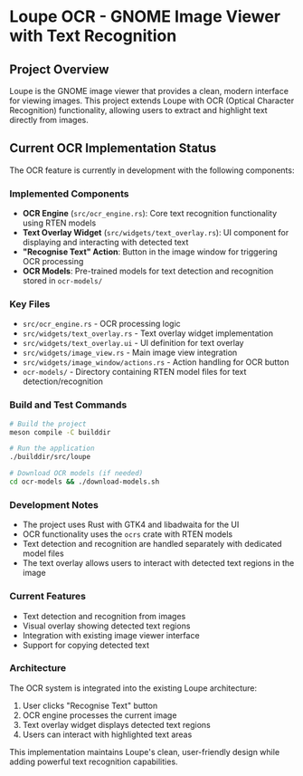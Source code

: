 # Loupe OCR - GNOME Image Viewer with Text Recognition

## Project Overview
Loupe is the GNOME image viewer that provides a clean, modern interface for viewing images. This project extends Loupe with OCR (Optical Character Recognition) functionality, allowing users to extract and highlight text directly from images.

## Current OCR Implementation Status
The OCR feature is currently in development with the following components:

### Implemented Components
- **OCR Engine** (`src/ocr_engine.rs`): Core text recognition functionality using RTEN models
- **Text Overlay Widget** (`src/widgets/text_overlay.rs`): UI component for displaying and interacting with detected text
- **"Recognise Text" Action**: Button in the image window for triggering OCR processing
- **OCR Models**: Pre-trained models for text detection and recognition stored in `ocr-models/`

### Key Files
- `src/ocr_engine.rs` - OCR processing logic
- `src/widgets/text_overlay.rs` - Text overlay widget implementation 
- `src/widgets/text_overlay.ui` - UI definition for text overlay
- `src/widgets/image_view.rs` - Main image view integration
- `src/widgets/image_window/actions.rs` - Action handling for OCR button
- `ocr-models/` - Directory containing RTEN model files for text detection/recognition

### Build and Test Commands
```bash
# Build the project
meson compile -C builddir

# Run the application
./builddir/src/loupe

# Download OCR models (if needed)
cd ocr-models && ./download-models.sh
```

### Development Notes
- The project uses Rust with GTK4 and libadwaita for the UI
- OCR functionality uses the `ocrs` crate with RTEN models
- Text detection and recognition are handled separately with dedicated model files
- The text overlay allows users to interact with detected text regions in the image

### Current Features
- Text detection and recognition from images
- Visual overlay showing detected text regions
- Integration with existing image viewer interface
- Support for copying detected text

### Architecture
The OCR system is integrated into the existing Loupe architecture:
1. User clicks "Recognise Text" button
2. OCR engine processes the current image
3. Text overlay widget displays detected text regions
4. Users can interact with highlighted text areas

This implementation maintains Loupe's clean, user-friendly design while adding powerful text recognition capabilities.